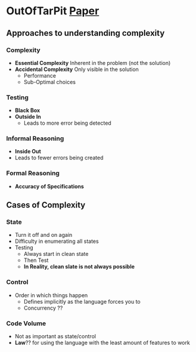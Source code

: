 # OutOfTarPit [Paper](https://curtclifton.net/papers/MoseleyMarks06a.pdf)

## Approaches to understanding complexity

### Complexity

- **Essential Complexity**
  Inherent in the problem (not the solution)
- **Accidental Complexity**
  Only visible in the solution
    - Performance
    - Sub-Optimal choices

### Testing

- **Black Box**
- **Outside In**
  - Leads to more error being detected

### Informal Reasoning

- **Inside Out**
- Leads to fewer errors being created

### Formal Reasoning

- **Accuracy of Specifications**

## Cases of Complexity

### State

- Turn it off and on again
- Difficulty in enumerating all states
- Testing
  - Always start in clean state
  - Then Test
  - **In Reality, clean slate is not always possible**

### Control

- Order in which things happen
  - Defines implicitly as the language forces you to
  - Concurrency ??

### Code Volume

- Not as important as state/control
- **Law**?? for using the language with the least amount of features to work

